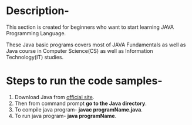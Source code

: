 # Description-

This section is created for beginners who want to start learning JAVA Programming Language.

These Java basic programs covers most of JAVA Fundamentals as well as Java course in Computer Science(CS) as well as Information Technology(IT) studies.

# Steps to run the code samples-

 1. Download Java from [official site](https://www.java.com/en/download/manual.jsp).
 2. Then from command prompt **go to the Java directory**.
 3. To compile java program- **javac programName.java**.
 4. To run java program- **java programName**.

